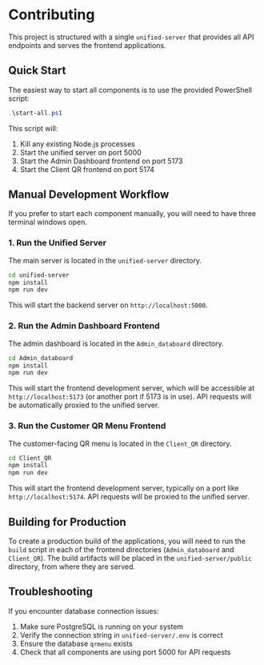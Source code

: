 # Contributing

This project is structured with a single `unified-server` that provides all API endpoints and serves the frontend applications.

## Quick Start

The easiest way to start all components is to use the provided PowerShell script:

```powershell
.\start-all.ps1
```

This script will:
1. Kill any existing Node.js processes
2. Start the unified server on port 5000
3. Start the Admin Dashboard frontend on port 5173
4. Start the Client QR frontend on port 5174

## Manual Development Workflow

If you prefer to start each component manually, you will need to have three terminal windows open.

### 1. Run the Unified Server

The main server is located in the `unified-server` directory.

```bash
cd unified-server
npm install
npm run dev
```

This will start the backend server on `http://localhost:5000`.

### 2. Run the Admin Dashboard Frontend

The admin dashboard is located in the `Admin_databoard` directory.

```bash
cd Admin_databoard
npm install
npm run dev
```

This will start the frontend development server, which will be accessible at `http://localhost:5173` (or another port if 5173 is in use). API requests will be automatically proxied to the unified server.

### 3. Run the Customer QR Menu Frontend

The customer-facing QR menu is located in the `Client_QR` directory.

```bash
cd Client_QR
npm install
npm run dev
```

This will start the frontend development server, typically on a port like `http://localhost:5174`. API requests will be proxied to the unified server.

## Building for Production

To create a production build of the applications, you will need to run the `build` script in each of the frontend directories (`Admin_databoard` and `Client_QR`). The build artifacts will be placed in the `unified-server/public` directory, from where they are served.

## Troubleshooting

If you encounter database connection issues:

1. Make sure PostgreSQL is running on your system
2. Verify the connection string in `unified-server/.env` is correct
3. Ensure the database `qrmenu` exists
4. Check that all components are using port 5000 for API requests 